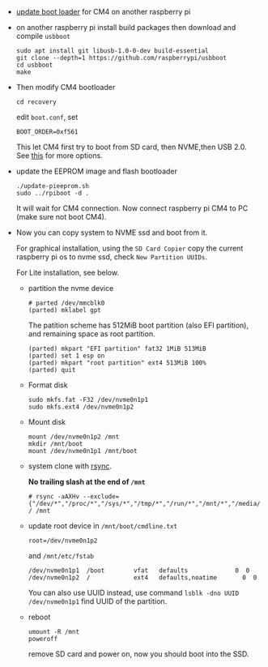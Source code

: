 - [update boot loader](https://www.raspberrypi.com/documentation/computers/compute-module.html#cm4bootloader) for CM4 on another raspberry pi 

- on another raspberry pi install build packages then download and compile `usbboot`
  ```
  sudo apt install git libusb-1.0-0-dev build-essential
  git clone --depth=1 https://github.com/raspberrypi/usbboot
  cd usbboot
  make
  ```
  
- Then modify CM4 bootloader
  ```
  cd recovery
  ```
  edit `boot.conf`, set
  ```
  BOOT_ORDER=0xf561
  ```
  This let CM4 first try to boot from SD card, then NVME,then USB 2.0. See [this](https://www.raspberrypi.com/documentation/computers/raspberry-pi.html#raspberry-pi-4-bootloader-configuration) for more options.
  
- update the EEPROM image and flash bootloader
  ```
  ./update-pieeprom.sh
  sudo ../rpiboot -d . 
  ```
  It will wait for CM4 connection. Now connect raspberry pi CM4 to PC (make sure not boot CM4).

- Now you can copy system to NVME ssd and boot from it.

  For graphical installation,
  using the `SD Card Copier` copy the current raspberry pi os to nvme ssd, check `New Partition UUIDs`.
  
  For Lite installation,  see below.
  
  - partition the nvme device
    ```
    # parted /dev/mmcblk0
    (parted) mklabel gpt
    ```
    The patition scheme has 512MiB boot partition (also EFI partition), and remaining space as root partition.
    ```
    (parted) mkpart "EFI partition" fat32 1MiB 513MiB
    (parted) set 1 esp on
    (parted) mkpart "root partition" ext4 513MiB 100%
    (parted) quit
    ```

  - Format disk
    ```
    sudo mkfs.fat -F32 /dev/nvme0n1p1
    sudo mkfs.ext4 /dev/nvme0n1p2
    ```
  - Mount disk
    ```
    mount /dev/nvme0n1p2 /mnt
    mkdir /mnt/boot
    mount /dev/nvme0n1p1 /mnt/boot
    ```
  - system clone with [rsync](https://wiki.archlinux.org/title/Rsync#Full_system_backup).

    **No trailing slash at the end of `/mnt`**
    ```
    # rsync -aAXHv --exclude={"/dev/*","/proc/*","/sys/*","/tmp/*","/run/*","/mnt/*","/media/*","/lost+found"} / /mnt
    ```
  - update root device in `/mnt/boot/cmdline.txt` 
    ```
    root=/dev/nvme0n1p2
    ```
    and `/mnt/etc/fstab`
    ```
    /dev/nvme0n1p1  /boot        vfat   defaults             0  0
    /dev/nvme0n1p2  /            ext4   defaults,noatime	   0  0
    ```
    You can also use UUID instead, use command `lsblk -dno UUID /dev/nvme0n1p1` find UUID of the partition.
  - reboot
     ```
     umount -R /mnt
     poweroff
     ```
     remove SD card and power on, now you should boot into the SSD.



